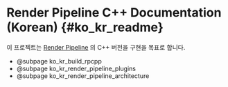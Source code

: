 # Render Pipeline C++ Documentation (Korean)    {#ko_kr_readme}

이 프로젝트는 [Render Pipeline](https://github.com/tobspr/RenderPipeline) 의 C++ 버전을 구현을 목표로 합니다.

- @subpage ko_kr_build_rpcpp
- @subpage ko_kr_render_pipeline_plugins
- @subpage ko_kr_render_pipeline_architecture
